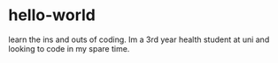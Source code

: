 # hello-world
learn the ins and outs of coding. Im a 3rd year health student at uni and looking to code in my spare time. 
